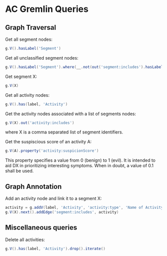 # AC Gremlin Queries

## Graph Traversal

Get all segment nodes:
```groovy
g.V().hasLabel('Segment')
```

Get all unclassified segment nodes:
```groovy
g.V().hasLabel('Segment').where(__.not(out('segment:includes').hasLabel('Activity')))
```

Get segment X:
```groovy
g.V(X)
```

Get all activity nodes:
```groovy
g.V().has(label, 'Activity')
```

Get the activity nodes associated with a list of segments nodes:
```groovy
g.V(X).out('activity:includes')
```
where X is a comma separated list of segment identifiers.

Get the suspiscious score of an activity A:
```groovy
g.V(A).property('activity:suspicionScore')
```

This property specifies a value from 0 (benign) to 1 (evil). It is intended to aid DX in prioritizing interesting symptoms. When in doubt, a value of 0.1 shall be used.


## Graph Annotation

Add an activity node and link it to a segment X:
```groovy
activity = g.addV(label, 'Activity', 'activity:type', 'Name of Activity in APT Grammar', 'activity:suspicionScore', 0.12345)
g.V(X).next().addEdge('segment:includes', activity)
```

## Miscellaneous queries

Delete all activities:
```groovy
g.V().has(label, 'Activity').drop().iterate()
```

